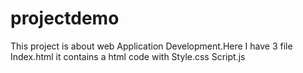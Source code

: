 # projectdemo

This project  is about web Application Development.Here I have 3 file
Index.html
it contains a html code with 
Style.css
Script.js
